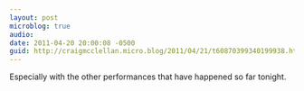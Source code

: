 ```yaml
---
layout: post
microblog: true
audio: 
date: 2011-04-20 20:00:08 -0500
guid: http://craigmcclellan.micro.blog/2011/04/21/t60870399340199938.html
---
```

Especially with the other performances that have happened so far tonight.
